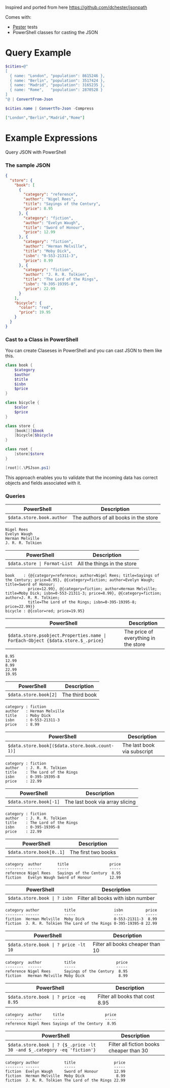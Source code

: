 Inspired and ported from here https://github.com/dchester/jsonpath

Comes with:

* [Pester](https://github.com/pester/Pester) tests
* PowerShell classes for casting the JSON


# Query Example

```powershell
$cities=@"
[
  { name: "London", "population": 8615246 },
  { name: "Berlin", "population": 3517424 },
  { name: "Madrid", "population": 3165235 },
  { name: "Rome",   "population": 2870528 }
]
"@ | ConvertFrom-Json

$cities.name | ConvertTo-Json -Compress
```

```json
["London","Berlin","Madrid","Rome"]
```

# Example Expressions
Query JSON with PowerShell

### The sample JSON

```json
{
  "store": {
    "book": [ 
      {
        "category": "reference",
        "author": "Nigel Rees",
        "title": "Sayings of the Century",
        "price": 8.95
      }, {
        "category": "fiction",
        "author": "Evelyn Waugh",
        "title": "Sword of Honour",
        "price": 12.99
      }, {
        "category": "fiction",
        "author": "Herman Melville",
        "title": "Moby Dick",
        "isbn": "0-553-21311-3",
        "price": 8.99
      }, {
        "category": "fiction",
        "author": "J. R. R. Tolkien",
        "title": "The Lord of the Rings",
        "isbn": "0-395-19395-8",
        "price": 22.99
      }
    ],
    "bicycle": {
      "color": "red",
      "price": 19.95
    }
  }
}
```
### Cast to a Class in PowerShell
You can create Claseses in PowerShell and you can cast JSON to them like this.

```powershell
class book {
    $category
    $author
    $title
    $isbn
    $price
}

class bicycle {
    $color
    $price
}

class store {
    [book[]]$book
    [bicycle]$bicycle
}

class root {
    [store]$store
}

[root](.\PSJson.ps1)
```
This approach enables you to validate that the incoming data has correct objects and fields associated with it.

### Queries

| PowerShell | Description |
| --- | --- |
| `$data.store.book.author` | The authors of all books in the store |

```
Nigel Rees
Evelyn Waugh
Herman Melville
J. R. R. Tolkien
```

| PowerShell | Description |
| --- | --- |
| `$data.store \| Format-List` | All the things in the store |

```
book    : {@{category=reference; author=Nigel Rees; title=Sayings of the Century; price=8.95}, @{category=fiction; author=Evelyn Waugh; title=Sword of Honour; 
          price=12.99}, @{category=fiction; author=Herman Melville; title=Moby Dick; isbn=0-553-21311-3; price=8.99}, @{category=fiction; author=J. R. R. Tolkien; 
          title=The Lord of the Rings; isbn=0-395-19395-8; price=22.99}}
bicycle : @{color=red; price=19.95}
```

| PowerShell | Description |
| --- | --- |
| `$data.store.psobject.Properties.name \| ForEach-Object {$data.store.$_.price} ` | The price of everything in the store |

```
8.95
12.99
8.99
22.99
19.95
```

| PowerShell | Description |
| --- | --- |
| `$data.store.book[2]` | The third book |

```
category : fiction
author   : Herman Melville
title    : Moby Dick
isbn     : 0-553-21311-3
price    : 8.99
```

| PowerShell | Description |
| --- | --- |
| `$data.store.book[($data.store.book.count-1)] ` | The last book via subscript |

```
category : fiction
author   : J. R. R. Tolkien
title    : The Lord of the Rings
isbn     : 0-395-19395-8
price    : 22.99
```

| PowerShell | Description |
| --- | --- |
| `$data.store.book[-1]` | The last book via array slicing |

```
category : fiction
author   : J. R. R. Tolkien
title    : The Lord of the Rings
isbn     : 0-395-19395-8
price    : 22.99
```

| PowerShell | Description |
| --- | --- |
| `$data.store.book[0..1]` | The first two books |

```
category  author       title                  price
--------  ------       -----                  -----
reference Nigel Rees   Sayings of the Century  8.95
fiction   Evelyn Waugh Sword of Honour        12.99
```

| PowerShell | Description |
| --- | --- |
| `$data.store.book \| ? isbn` | Filter all books with isbn number |

```
category author           title                 isbn          price
-------- ------           -----                 ----          -----
fiction  Herman Melville  Moby Dick             0-553-21311-3  8.99
fiction  J. R. R. Tolkien The Lord of the Rings 0-395-19395-8 22.99
```

| PowerShell | Description |
| --- | --- |
| `$data.store.book \| ? price -lt 10` | Filter all books cheaper than 10 |

```
category  author          title                  price
--------  ------          -----                  -----
reference Nigel Rees      Sayings of the Century  8.95
fiction   Herman Melville Moby Dick               8.99
```

| PowerShell | Description |
| --- | --- |
| `$data.store.book \| ? price -eq 8.95` | Filter all books that cost 8.95 |

```
category  author     title                  price
--------  ------     -----                  -----
reference Nigel Rees Sayings of the Century  8.95
```

| PowerShell | Description |
| --- | --- |
| `$data.store.book \| ? {$_.price -lt 30 -and $_.category -eq 'fiction'}` | Filter all fiction books cheaper than 30 |

```
category author           title                 price
-------- ------           -----                 -----
fiction  Evelyn Waugh     Sword of Honour       12.99
fiction  Herman Melville  Moby Dick              8.99
fiction  J. R. R. Tolkien The Lord of the Rings 22.99
```
